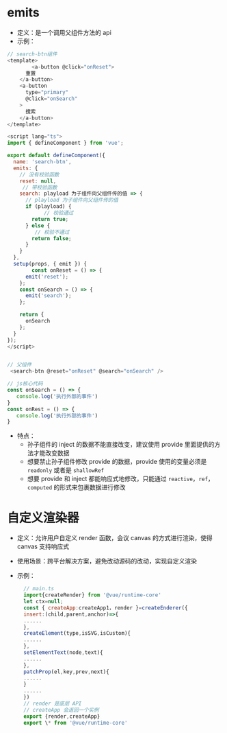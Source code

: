 # emits

- 定义：是一个调用父组件方法的 api
- 示例：

```javascript
// search-btn组件
<template>
        <a-button @click="onReset">
      重置
    </a-button>
    <a-button
      type="primary"
      @click="onSearch"
    >
      搜索
    </a-button>
</template>

<script lang="ts">
import { defineComponent } from 'vue';

export default defineComponent({
  name: 'search-btn',
  emits: {
    // 没有校验函数
    reset: null,
     // 带校验函数
    search: playload 为子组件向父组件传的值 => {
      // playload 为子组件向父组件传的值
      if (playload) {
            // 校验通过
        return true;
      } else {
         // 校验不通过
        return false;
      }
    }
  },
  setup(props, { emit }) {
        const onReset = () => {
      emit('reset');
    };
    const onSearch = () => {
      emit('search');
    };

    return {
      onSearch
    };
  }
});
</script>


// 父组件
 <search-btn @reset="onReset" @search="onSearch" />

// js核心代码
const onSearch = () => {
   console.log('执行外部的事件')
}
const onRest = () => {
   console.log('执行外部的事件')
}
```

- 特点：
  - 孙子组件的 inject 的数据不能直接改变，建议使用 provide 里面提供的方法才能改变数据
  - 想要禁止孙子组件修改 provide 的数据，provide 使用的变量必须是 `readonly` 或者是 `shallowRef`
  - 想要 provide 和 inject 都能响应式地修改，只能通过 `reactive`，`ref`，`computed` 的形式来包裹数据进行修改

# 自定义渲染器

- 定义：允许用户自定义 render 函数，会议 canvas 的方式进行渲染，使得 canvas 支持响应式
- 使用场景：跨平台解决方案，避免改动源码的改动，实现自定义渲染
- 示例：

  ```javascript
    // main.ts
    import{createRender} from '@vue/runtime-core'
    let ctx=null;
    const { createApp:createApp1，render }=createEnderer({
    insert:(child,parent,anchor)=>{
    ......
    },
    createElement(type,isSVG,isCustom){
    ......
    },
    setElementText(node,text){
    ......
    },
    patchProp(el,key,prev,next){
    ......
    }
    ......
    })
    // render 是底层 API
    // createApp 会返回一个实例
    export {render,createApp}
    export \* from '@vue/runtime-core'
  ```
